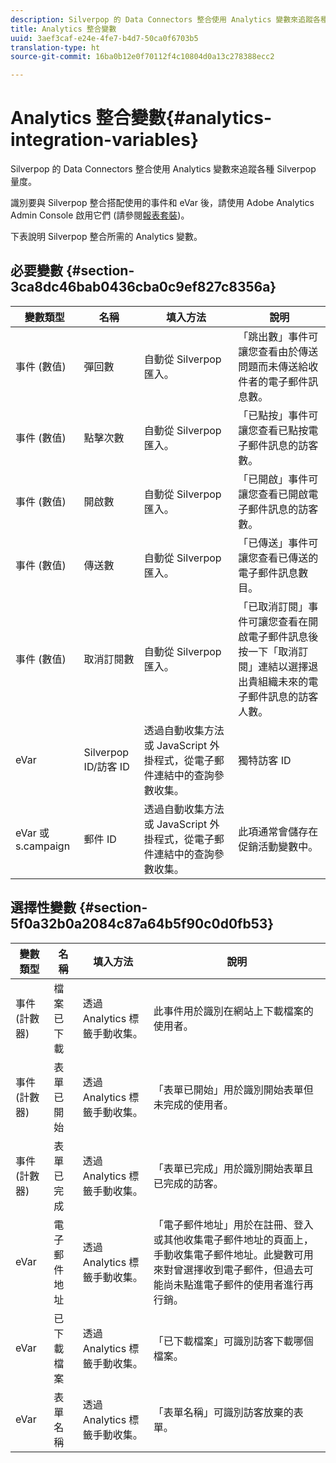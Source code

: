 ```yaml
---
description: Silverpop 的 Data Connectors 整合使用 Analytics 變數來追蹤各種 Silverpop 量度。
title: Analytics 整合變數
uuid: 3aef3caf-e24e-4fe7-b4d7-50ca0f6703b5
translation-type: ht
source-git-commit: 16ba0b12e0f70112f4c10804d0a13c278388ecc2

---
```



# Analytics 整合變數{#analytics-integration-variables}

Silverpop 的 Data Connectors 整合使用 Analytics 變數來追蹤各種 Silverpop 量度。

識別要與 Silverpop 整合搭配使用的事件和 eVar 後，請使用 Adobe Analytics Admin Console 啟用它們 (請參閱[報表套裝](https://docs.adobe.com/content/help/zh-Hant/analytics/admin/manage-report-suites/report-suites-admin.html))。

下表說明 Silverpop 整合所需的 Analytics 變數。

## 必要變數 {#section-3ca8dc46bab0436cba0c9ef827c8356a}

| 變數類型 | 名稱 | 填入方法 | 說明 |
|---|---|---|---|
| 事件 (數值) | 彈回數 | 自動從 Silverpop 匯入。 | 「跳出數」事件可讓您查看由於傳送問題而未傳送給收件者的電子郵件訊息數。 |
| 事件 (數值) | 點擊次數 | 自動從 Silverpop 匯入。 | 「已點按」事件可讓您查看已點按電子郵件訊息的訪客數。 |
| 事件 (數值) | 開啟數 | 自動從 Silverpop 匯入。 | 「已開啟」事件可讓您查看已開啟電子郵件訊息的訪客數。 |
| 事件 (數值) | 傳送數 | 自動從 Silverpop 匯入。 | 「已傳送」事件可讓您查看已傳送的電子郵件訊息數目。 |
| 事件 (數值) | 取消訂閱數 | 自動從 Silverpop 匯入。 | 「已取消訂閱」事件可讓您查看在開啟電子郵件訊息後按一下「取消訂閱」連結以選擇退出貴組織未來的電子郵件訊息的訪客人數。 |
| eVar | Silverpop ID/訪客 ID | 透過自動收集方法或 JavaScript 外掛程式，從電子郵件連結中的查詢參數收集。 | 獨特訪客 ID |
| eVar 或 s.campaign | 郵件 ID | 透過自動收集方法或 JavaScript 外掛程式，從電子郵件連結中的查詢參數收集。 | 此項通常會儲存在促銷活動變數中。 |

## 選擇性變數 {#section-5f0a32b0a2084c87a64b5f90c0d0fb53}

| 變數類型 | 名稱 | 填入方法 | 說明 |
|---|---|---|---|
| 事件 (計數器) | 檔案已下載 | 透過 Analytics 標籤手動收集。 | 此事件用於識別在網站上下載檔案的使用者。 |
| 事件 (計數器) | 表單已開始 | 透過 Analytics 標籤手動收集。 | 「表單已開始」用於識別開始表單但未完成的使用者。 |
| 事件 (計數器) | 表單已完成 | 透過 Analytics 標籤手動收集。 | 「表單已完成」用於識別開始表單且已完成的訪客。 |
| eVar | 電子郵件地址 | 透過 Analytics 標籤手動收集。 | 「電子郵件地址」用於在註冊、登入或其他收集電子郵件地址的頁面上，手動收集電子郵件地址。此變數可用來對曾選擇收到電子郵件，但過去可能尚未點進電子郵件的使用者進行再行銷。 |
| eVar | 已下載檔案 | 透過 Analytics 標籤手動收集。 | 「已下載檔案」可識別訪客下載哪個檔案。 |
| eVar | 表單名稱 | 透過 Analytics 標籤手動收集。 | 「表單名稱」可識別訪客放棄的表單。 |

